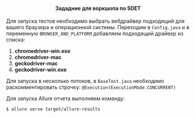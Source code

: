 <h4 align="center">
  Зададние для воркшопа по SDET
</h4>

Для запуска тестов необходимо выбрать вебдрайвер подходящий для вашего браузера и операционной системы.
Переходим в `Config.java` и в переменную `BROWSER_AND_PLATFORM` добавляем подходящий драйвер из списка:
1. **chromedriver-win.exe**
2. **chromedriver-mac**
3. **geckodriver-mac**
4. **geckodriver-win.exe**

Для запуска в несколько потоков, в `BaseTest.java` необходимо раскомментировать строчку: `@Execution(ExecutionMode.CONCURRENT)`


Для запуска Allure отчета выполняем команду:

    $ allure serve target/allure-results
